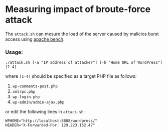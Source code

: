 Measuring impact of broute-force attack
=======================================

The `attack.sh` can mesure the load of the server caused by malicios burst 
access using [apache bench][ApacheBench].

### Usage: ###

    ./attack.sh [-a "IP address of attacker"] [-h "Home URL of WordPress"] [1-4]

where `[1-4]` should be specified as a target PHP file as follows:

1. `wp-comments-post.php`
2. `xmlrpc.php`
3. `wp-login.php`
4. `wp-admin/admin-ajax.php`

or edit the following lines in `attack.sh`:

    WPHOME="http://localhost:8888/wordpress/"
    HEADER="X-Forwarded-For: 129.223.152.47"

[ApacheBench]: http://httpd.apache.org/docs/current/programs/ab.html "ab - Apache HTTP server benchmarking tool"
